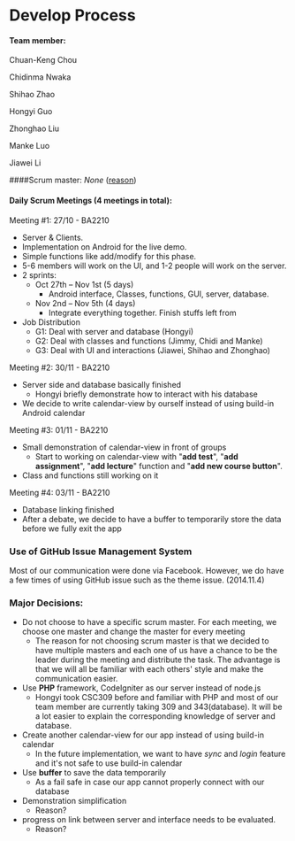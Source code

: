 # Develop Process
#### Team member:
Chuan-Keng Chou

Chidinma Nwaka

Shihao Zhao

Hongyi Guo

Zhonghao Liu

Manke Luo

Jiawei Li

####Scrum master: 
_None_ ([reason](#major-decisions))


#### Daily Scrum Meetings (4 meetings in total):
Meeting #1: 27/10 - BA2210

* Server & Clients. 
* Implementation on Android for the live demo. 
*	Simple functions like add/modify for this phase. 
*	5-6 members will work on the UI, and 1-2 people will work on the server. 
*	2 sprints: 
	* Oct 27th – Nov 1st (5 days) 
		* Android interface, Classes, functions, GUI, server, database.
	* Nov 2nd – Nov 5th (4 days)
		* Integrate everything together. Finish stuffs left from 
* Job Distribution
	* G1: Deal with server and database (Hongyi)
	* G2: Deal with classes and functions (Jimmy, Chidi and Manke)
	* G3: Deal with UI and interactions (Jiawei, Shihao and Zhonghao)

Meeting #2: 30/11 - BA2210

* Server side and database basically finished
	* Hongyi briefly demonstrate how to interact with his database
* We decide to write calendar-view by ourself instead of using build-in Android calendar

Meeting #3: 01/11 - BA2210

* Small demonstration of calendar-view in front of groups
	* Start to working on calendar-view with "__add test__", "__add assignment__", "__add lecture__" function and "__add new course button__".
* Class and functions still working on it

Meeting #4: 03/11 - BA2210

* Database linking finished
* After a debate, we decide to have a buffer to temporarily store the data before we fully exit the app

### Use of GitHub Issue Management System
Most of our communication were done via Facebook. However, we do have a few times of using GitHub issue such as the theme issue. (2014.11.4)

### Major Decisions:
* Do not choose to have a specific scrum master. For each meeting, we choose one master and change the master for every meeting
	* The reason for not choosing scrum master is that we decided to have multiple masters and each one of us have a chance to be the leader during the meeting and distribute the task. The advantage is that we will all be familiar with each others' style and make the communication easier.
* Use __PHP__ framework, CodeIgniter as our server instead of node.js
	* Hongyi took CSC309 before and familiar with PHP and most of our team member are currently taking 309 and 343(database). It will be a lot easier to explain the corresponding knowledge of server and database.
* Create another calendar-view for our app instead of using build-in calendar
	* In the future implementation, we want to have _sync_ and _login_ feature and it's not safe to use build-in calendar
* Use __buffer__ to save the data temporarily
	* As a fail safe in case our app cannot properly connect with our database 
* Demonstration simplification
	* Reason?
* progress on link between server and interface needs to be evaluated.
	* Reason?
